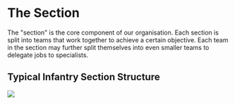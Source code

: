 # The Section

The "section" is the core component of our organisation. Each section is split into teams that work together to achieve a certain objective. Each team in the section may further split themselves into even smaller teams to delegate jobs to specialists. <!-- needs an example! -->

## Typical Infantry Section Structure

[![](/tiss.png)](/tiss.png)

### 
